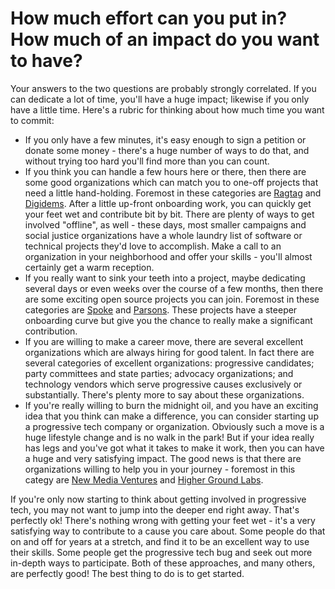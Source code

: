 # How much effort can you put in? How much of an impact do you want to have?

Your answers to the two questions are probably strongly correlated. If you can dedicate a lot of time, you'll have a huge impact; likewise if you only have a little time. Here's a rubric for thinking about how much time you want to commit:

* If you only have a few minutes, it's easy enough to sign a petition or donate some money - there's a huge number of ways to do that, and without trying too hard you'll find more than you can count.
* If you think you can handle a few hours here or there, then there are some good organizations which can match you to one-off projects that need a little hand-holding. Foremost in these categories are [Ragtag](https://ragtag.org/) and [Digidems](https://www.digidems.com/). After a little up-front onboarding work, you can quickly get your feet wet and contribute bit by bit. There are plenty of ways to get involved "offline", as well - these days, most smaller campaigns and social justice organizations have a whole laundry list of software or technical projects they'd love to accomplish. Make a call to an organization in your neighborhood and offer your skills - you'll almost certainly get a warm reception.
* If you really want to sink your teeth into a project, maybe dedicating several days or even weeks over the course of a few months, then there are some exciting open source projects you can join. Foremost in these categories are [Spoke](https://github.com/MoveOnOrg/Spoke) and [Parsons](https://github.com/move-coop/parsons). These projects have a steeper onboarding curve but give you the chance to really make a significant contribution.
* If you are willing to make a career move, there are several excellent organizations which are always hiring for good talent. In fact there are several categories of excellent organizations: progressive candidates; party committees and state parties; advocacy organizations; and technology vendors which serve progressive causes exclusively or substantially. There's plenty more to say about these organizations.
* If you're really willing to burn the midnight oil, and you have an exciting idea that you think can make a difference, you can consider starting up a progressive tech company or organization. Obviously such a move is a huge lifestyle change and is no walk in the park! But if your idea really has legs and you've got what it takes to make it work, then you can have a huge and very satisfying impact. The good news is that there are organizations willing to help you in your journey - foremost in this categy are [New Media Ventures](https://www.newmediaventures.org/) and [Higher Ground Labs](https://highergroundlabs.com/).

If you're only now starting to think about getting involved in progressive tech, you may not want to jump into the deeper end right away. That's perfectly ok! There's nothing wrong with getting your feet wet - it's a very satisfying way to contribute to a cause you care about. Some people do that on and off for years at a stretch, and find it to be an excellent way to use their skills. Some people get the progressive tech bug and seek out more in-depth ways to participate. Both of these approaches, and many others, are perfectly good! The best thing to do is to get started.

